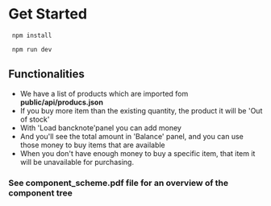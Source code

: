 # Get Started

``` 
 npm install

 npm run dev
```
## Functionalities
* We have a list of products which are imported fom **public/api/producs.json**
* If you buy more item than the existing quantity, the product it will be 'Out of stock'
* With 'Load bancknote'panel you can add money 
* And you'll see the total amount in 'Balance' panel, and you can use those money to buy items that are available
* When you don't have enough money to buy a specific item, that item it will be unavailable for purchasing.

### See component_scheme.pdf file for an overview of the component tree